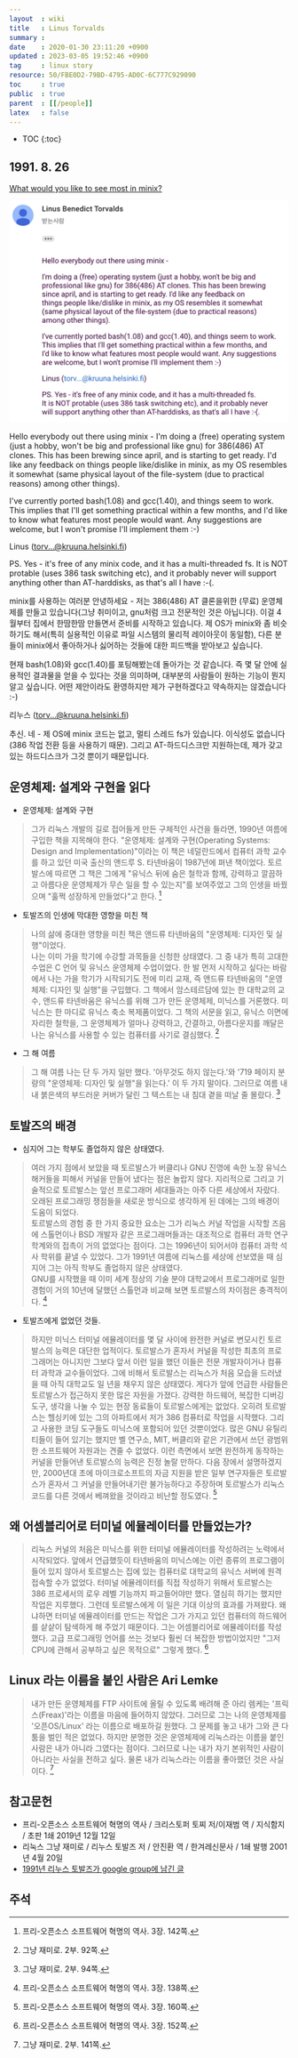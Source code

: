 ```yaml
---
layout  : wiki
title   : Linus Torvalds
summary : 
date    : 2020-01-30 23:11:20 +0900
updated : 2023-03-05 19:52:46 +0900
tag     : linux story
resource: 50/FBE0D2-79BD-4795-AD0C-6C777C929090
toc     : true
public  : true
parent  : [[/people]]
latex   : false
---
```

* TOC
{:toc}

## 1991. 8. 26

[What would you like to see most in minix?](https://groups.google.com/g/comp.os.minix/c/dlNtH7RRrGA/m/SwRavCzVE7gJ )

![image]( /resource/50/FBE0D2-79BD-4795-AD0C-6C777C929090/222955351-ad0ab78b-d544-4a61-b914-8ee9391d1155.png )

>
Hello everybody out there using minix -
I'm doing a (free) operating system (just a hobby, won't be big and professional like gnu) for 386(486) AT clones.
This has been brewing since april, and is starting to get ready.
I'd like any feedback on things people like/dislike in minix, as my OS resembles it somewhat (same physical layout of the file-system (due to practical reasons) among other things).
>
I've currently ported bash(1.08) and gcc(1.40), and things seem to work.
This implies that I'll get something practical within a few months, and I'd like to know what features most people would want. Any suggestions are welcome, but I won't promise I'll implement them :-)
>
Linus (torv...@kruuna.helsinki.fi)
>
PS. Yes - it's free of any minix code, and it has a multi-threaded fs. It is NOT protable (uses 386 task switching etc), and it probably never will support anything other than AT-harddisks, as that's all I have :-(.

minix를 사용하는 여러분 안녕하세요 -
저는 386(486) AT 클론을위한 (무료) 운영체제를 만들고 있습니다(그냥 취미이고, gnu처럼 크고 전문적인 것은 아닙니다).
이걸 4 월부터 집에서 한땀한땀 만들면서 준비를 시작하고 있습니다.
제 OS가 minix와 좀 비슷하기도 해서(특히 실용적인 이유로 파일 시스템의 물리적 레이아웃이 동일함),
다른 분들이 minix에서 좋아하거나 싫어하는 것들에 대한 피드백을 받아보고 싶습니다.

현재 bash(1.08)와 gcc(1.40)를 포팅해봤는데 돌아가는 것 같습니다.
즉 몇 달 안에 실용적인 결과물을 얻을 수 있다는 것을 의미하며, 대부분의 사람들이 원하는 기능이 뭔지 알고 싶습니다.
어떤 제안이라도 환영하지만 제가 구현하겠다고 약속하지는 않겠습니다 :-)

리누스 (torv...@kruuna.helsinki.fi)

추신. 네 - 제 OS에 minix 코드는 없고, 멀티 스레드 fs가 있습니다.
이식성도 없습니다(386 작업 전환 등을 사용하기 때문).
그리고 AT-하드디스크만 지원하는데, 제가 갖고 있는 하드디스크가 그것 뿐이기 때문입니다.


## 운영체제: 설계와 구현을 읽다

* 운영체제: 설계와 구현

> 그가 리눅스 개발의 길로 접어들게 만든 구체적인 사건을 들라면, 1990년 여름에 구입한 책을 지목해야 한다. "운영체제: 설계와 구현(Operating Systems: Design and Implementation)"이라는 이 책은 네덜란드에서 컴퓨터 과학 교수를 하고 있던 미국 출신의 앤드루 S. 타넨바움이 1987년에 펴낸 책이었다. 토르발스에 따르면 그 책은 그에게 "유닉스 뒤에 숨은 철학과 함께, 강력하고 깔끔하고 아름다운 운영체제가 무슨 일을 할 수 있는지"를 보여주었고 그의 인생을 바꿨으며 "훌쩍 성장하게 만들었다"고 한다.
[^foss-history-142]

* 토발즈의 인생에 막대한 영향을 미친 책

> 나의 삶에 중대한 영향을 미친 책은 앤드류 타넨바움의 "운영체제: 디자인 및 실행"이었다.  
나는 이미 가을 학기에 수강할 과목들을 신청한 상태였다. 그 중 내가 특히 고대한 수업은 C 언어 및 유닉스 운영체제 수업이었다. 한 발 먼저 시작하고 싶다는 바람에서 나는 가을 학기가 시작되기도 전에 미리 교재, 즉 앤드류 타넨바움의 "운영체제: 디자인 및 실행"을 구입했다. 그 책에서 암스테르담에 있는 한 대학교의 교수, 앤드류 타넨바움은 유닉스를 위해 그가 만든 운영체제, 미닉스를 거론했다. 미닉스는 한 마디로 유닉스 축소 복제품이었다. 그 책의 서문을 읽고, 유닉스 이면에 자리한 철학을, 그 운영체제가 얼마나 강력하고, 간결하고, 아름다운지를 깨달은 나는 유닉스를 사용할 수 있는 컴퓨터를 사기로 결심했다.
[^just-for-fun-92]

* 그 해 여름

> 그 해 여름 나는 단 두 가지 일만 했다. '아무것도 하지 않는다.'와 '719 페이지 분량의 "운영체제: 디자인 및 실행"을 읽는다.' 이 두 가지 말이다. 그러므로 여름 내내 붉은색의 부드러운 커버가 달린 그 텍스트는 내 침대 곁을 떠날 줄 몰랐다.
[^just-for-fun-94]

## 토발즈의 배경

* 심지어 그는 학부도 졸업하지 않은 상태였다.

> 여러 가지 점에서 보았을 때 토르발스가 버클리나 GNU 진영에 속한 노장 유닉스 해커들을 피해서 커널을 만들어 냈다는 점은 놀랍지 않다. 지리적으로 그리고 기술적으로 토르발스는 앞선 프로그래머 세대들과는 아주 다른 세상에서 자랐다. 오래된 프로그래밍 쟁점들을 새로운 방식으로 생각하게 된 데에는 그의 배경이 도움이 되었다.  
토르발스의 경험 중 한 가지 중요한 요소는 그가 리눅스 커널 작업을 시작할 즈음에 스톨먼이나 BSD 개발자 같은 프로그래머들과는 대조적으로 컴퓨터 과학 연구 학계와의 접촉이 거의 없었다는 점이다. 그는 1996년이 되어서야 컴퓨터 과학 석사 학위를 끝낼 수 있었다. 그가 1991년 여름에 리눅스를 세상에 선보였을 때 심지어 그는 아직 학부도 졸업하지 않은 상태였다.  
GNU를 시작했을 때 이미 세계 정상의 기술 분야 대학교에서 프로그래머로 일한 경험이 거의 10년에 달했던 스톨먼과 비교해 보면 토르발스의 차이점은 충격적이다.
[^foss-history-138]

* 토발즈에게 없었던 것들.

> 하지만 미닉스 터미널 에뮬레이터를 몇 달 사이에 완전한 커널로 변모시킨 토르발스의 능력은 대단한 업적이다. 토르발스가 혼자서 커널을 작성한 최초의 프로그래머는 아니지만 그보다 앞서 이런 일을 했던 이들은 전문 개발자이거나 컴퓨터 과학과 교수들이었다. 그에 비해서 토르발스는 리눅스가 처음 모습을 드러냈을 때 아직 대학교도 일 년을 채우지 않은 상태였다. 게다가 앞에 언급한 사람들은 토르발스가 접근하지 못한 많은 자원을 가졌다. 강력한 하드웨어, 복잡한 디버깅 도구, 생각을 나눌 수 있는 현장 동료들이 토르발스에게는 없었다. 오히려 토르발스는 헬싱키에 있는 그의 아파트에서 저가 386 컴퓨터로 작업을 시작했다. 그리고 사용한 코딩 도구들도 미닉스에 포함되어 있던 것뿐이었다. 많은 GNU 유틸리티들이 들어 있기는 했지만 벨 연구소, MIT, 버클리와 같은 기관에서 쓰던 광범위한 소프트웨어 자원과는 견줄 수 없었다. 이런 측면에서 보면 완전하게 동작하는 커널을 만들어낸 토르발스의 능력은 진정 놀랄 만하다. 다음 장에서 설명하겠지만, 2000년대 초에 마이크로소프트의 자금 지원을 받은 일부 연구자들은 토르발스가 혼자서 그 커널을 만들어내기란 불가능하다고 주장하며 토르발스가 리눅스 코드를 다른 것에서 베껴왔을 것이라고 비난할 정도였다.
[^foss-history-160]

## 왜 어셈블리어로 터미널 에뮬레이터를 만들었는가?

> 리눅스 커널의 처음은 미닉스를 위한 터미널 에뮬레이터를 작성하려는 노력에서 시작되었다. 앞에서 언급했듯이 타넨바움의 미닉스에는 이런 종류의 프로그램이 들어 있지 않아서 토르발스는 집에 있는 컴퓨터로 대학교의 유닉스 서버에 원격 접속할 수가 없었다. 터미널 에뮬레이터를 직접 작성하기 위해서 토르발스는 386 프로세서의 로우 레벨 기능까지 파고들어야만 했다. 열심히 하기는 했지만 작업은 지루했다. 그런데 토르발스에게 이 일은 기대 이상의 효과를 가져왔다. 왜냐하면 터미널 에뮬레이터를 만드는 작업은 그가 가지고 있던 컴퓨터의 하드웨어를 샅샅이 탐색하게 해 주었기 때문이다. 그는 어셈블리어로 에뮬레이터를 작성했다. 고급 프로그래밍 언어를 쓰는 것보다 훨씬 더 복잡한 방법이었지만 "그저 CPU에 관해서 공부하고 싶은 목적으로" 그렇게 했다.
[^foss-history-152]

## Linux 라는 이름을 붙인 사람은 Ari Lemke

> 내가 만든 운영체제를 FTP 사이트에 올릴 수 있도록 배려해 준 아리 렘케는 '프릭스(Freax)'라는 이름을 마음에 들어하지 않았다. 그러므로 그는 나의 운영체제를 '오픈OS/Linux' 라는 이름으로 배포하길 원했다. 그 문제를 놓고 내가 그와 큰 다툼을 벌인 적은 없었다. 하지만 분명한 것은 운영체제에 리눅스라는 이름을 붙인 사람은 내가 아니라 그였다는 점이다. 그러므로 나는 내가 자기 본위적인 사람이 아니라는 사실을 전하고 싶다. 물론 내가 리눅스라는 이름을 좋아했던 것은 사실이다.
[^just-for-fun-141]

## 참고문헌

- 프리-오픈소스 소프트웨어 혁명의 역사 / 크리스토퍼 토찌 저/이재범 역 / 지식함지 / 초판 1쇄 2019년 12월 12일
- 리눅스 그냥 재미로 / 리누스 토발즈 저 / 안진환 역 / 한겨레신문사 / 1쇄 발행 2001년 4월 20일
- [1991년 리누스 토발즈가 google group에 남긴 글]( https://groups.google.com/g/comp.os.minix/c/dlNtH7RRrGA/m/SwRavCzVE7gJ )

## 주석

[^foss-history-138]: 프리-오픈소스 소프트웨어 혁명의 역사. 3장. 138쪽.
[^foss-history-142]: 프리-오픈소스 소프트웨어 혁명의 역사. 3장. 142쪽.
[^foss-history-152]: 프리-오픈소스 소프트웨어 혁명의 역사. 3장. 152쪽.
[^foss-history-160]: 프리-오픈소스 소프트웨어 혁명의 역사. 3장. 160쪽.

[^just-for-fun-92]: 그냥 재미로. 2부. 92쪽.
[^just-for-fun-94]: 그냥 재미로. 2부. 94쪽.
[^just-for-fun-141]: 그냥 재미로. 2부. 141쪽.
